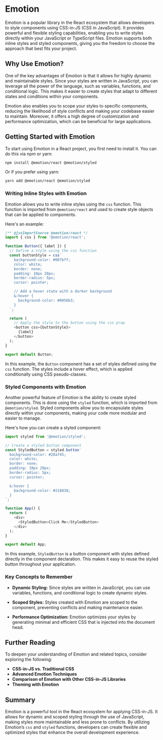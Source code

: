# Emotion

Emotion is a popular library in the React ecosystem that allows developers to style components using CSS-in-JS (CSS in JavaScript). It provides powerful and flexible styling capabilities, enabling you to write styles directly within your JavaScript or TypeScript files. Emotion supports both inline styles and styled components, giving you the freedom to choose the approach that best fits your project.

## Why Use Emotion?

One of the key advantages of Emotion is that it allows for highly dynamic and maintainable styles. Since your styles are written in JavaScript, you can leverage all the power of the language, such as variables, functions, and conditional logic. This makes it easier to create styles that adapt to different states and conditions within your components.

Emotion also enables you to scope your styles to specific components, reducing the likelihood of style conflicts and making your codebase easier to maintain. Moreover, it offers a high degree of customization and performance optimization, which can be beneficial for large applications.

## Getting Started with Emotion

To start using Emotion in a React project, you first need to install it. You can do this via npm or yarn:

```bash
npm install @emotion/react @emotion/styled
```

Or if you prefer using yarn:

```bash
yarn add @emotion/react @emotion/styled
```

### Writing Inline Styles with Emotion

Emotion allows you to write inline styles using the `css` function. This function is imported from `@emotion/react` and used to create style objects that can be applied to components.

Here's an example:

```javascript
/** @jsxImportSource @emotion/react */
import { css } from '@emotion/react';

function Button({ label }) {
  // Define a style using the css function
  const buttonStyle = css`
    background-color: #007bff;
    color: white;
    border: none;
    padding: 10px 20px;
    border-radius: 5px;
    cursor: pointer;

    // Add a hover state with a darker background
    &:hover {
      background-color: #0056b3;
    }
  `;

  return (
    // Apply the style to the button using the css prop
    <button css={buttonStyle}>
      {label}
    </button>
  );
}

export default Button;
```

In this example, the `Button` component has a set of styles defined using the `css` function. The styles include a hover effect, which is applied conditionally using CSS pseudo-classes.

### Styled Components with Emotion

Another powerful feature of Emotion is the ability to create styled components. This is done using the `styled` function, which is imported from `@emotion/styled`. Styled components allow you to encapsulate styles directly within your components, making your code more modular and easier to manage.

Here's how you can create a styled component:

```javascript
import styled from '@emotion/styled';

// Create a styled button component
const StyledButton = styled.button`
  background-color: #28a745;
  color: white;
  border: none;
  padding: 10px 20px;
  border-radius: 5px;
  cursor: pointer;

  &:hover {
    background-color: #218838;
  }
`;

function App() {
  return (
    <div>
      <StyledButton>Click Me</StyledButton>
    </div>
  );
}

export default App;
```

In this example, `StyledButton` is a button component with styles defined directly in the component declaration. This makes it easy to reuse the styled button throughout your application.

### Key Concepts to Remember

- **Dynamic Styling:** Since styles are written in JavaScript, you can use variables, functions, and conditional logic to create dynamic styles.
  
- **Scoped Styles:** Styles created with Emotion are scoped to the component, preventing conflicts and making maintenance easier.
  
- **Performance Optimization:** Emotion optimizes your styles by generating minimal and efficient CSS that is injected into the document head.

## Further Reading

To deepen your understanding of Emotion and related topics, consider exploring the following:

- **CSS-in-JS vs. Traditional CSS**
- **Advanced Emotion Techniques**
- **Comparison of Emotion with Other CSS-in-JS Libraries**
- **Theming with Emotion**

## Summary

Emotion is a powerful tool in the React ecosystem for applying CSS-in-JS. It allows for dynamic and scoped styling through the use of JavaScript, making styles more maintainable and less prone to conflicts. By utilizing Emotion’s `css` and `styled` functions, developers can create flexible and optimized styles that enhance the overall development experience.